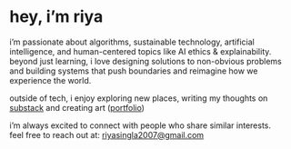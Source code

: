 # hey, i’m riya  

i’m passionate about algorithms, sustainable technology, artificial intelligence, and human-centered topics like AI ethics & explainability. beyond just learning, i love designing solutions to non-obvious problems and building systems that push boundaries and reimagine how we experience the world.  

outside of tech, i enjoy exploring new places, writing my thoughts on [substack](https://riiturtle.substack.com) and creating art ([portfolio](https://www.instagram.com/r1yaart/))  

i’m always excited to connect with people who share similar interests.  
feel free to reach out at: riyasingla2007@gmail.com

